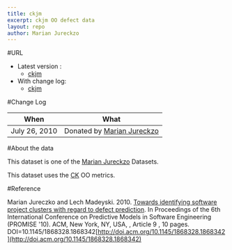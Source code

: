 ```yaml
---
title: ckjm
excerpt: ckjm OO defect data
layout: repo
author: Marian Jureckzo
---
```



#URL

  * Latest version :
    * [ckjm](https://terapromise.csc.ncsu.edu:8443/svn/repo/defect/ck/ckjm/ckjm.csv)
  * With change log:
    * [ckjm](https://terapromise.csc.ncsu.edu:8443/svn/repo/defect/ck/ckjm/)

#Change Log

When | What---- | ----
July 26, 2010 | Donated by [Marian Jureckzo](MarianJureczko)

#About the data

This dataset is one of the [Marian Jureckzo](MarianJureczko) Datasets.

This dataset uses the [CK](Chidamber) OO metrics.

#Reference

Marian Jureczko and Lech Madeyski. 2010. [Towards identifying software project clusters with regard to defect prediction](http://dl.acm.org/citation.cfm?id=1868328.1868342&coll=DL&dl=GUIDE&CFID=96280125&CFTOKEN=47274353). In
Proceedings of the 6th International Conference on Predictive
Models in Software Engineering (PROMISE '10). ACM, New York,
NY, USA, , Article 9 , 10 pages. DOI=10.1145/1868328.1868342[http://doi.acm.org/10.1145/1868328.1868342](http://doi.acm.org/10.1145/1868328.1868342)